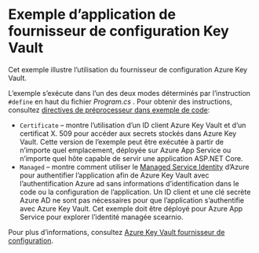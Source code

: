 # <a name="key-vault-configuration-provider-sample-app"></a>Exemple d’application de fournisseur de configuration Key Vault

Cet exemple illustre l’utilisation du fournisseur de configuration Azure Key Vault.

L’exemple s’exécute dans l’un des deux modes déterminés par l’instruction `#define` en haut du fichier *Program.cs* . Pour obtenir des instructions, consultez [directives de préprocesseur dans exemple de code](https://docs.microsoft.com/aspnet/core#preprocessor-directives-in-sample-code):

* `Certificate` &ndash; montre l’utilisation d’un ID client Azure Key Vault et d’un certificat X. 509 pour accéder aux secrets stockés dans Azure Key Vault. Cette version de l’exemple peut être exécutée à partir de n’importe quel emplacement, déployée sur Azure App Service ou n’importe quel hôte capable de servir une application ASP.NET Core.
* `Managed` &ndash; montre comment utiliser le [Managed Service Identity](https://docs.microsoft.com/azure/active-directory/managed-identities-azure-resources/overview) d’Azure pour authentifier l’application afin de Azure Key Vault avec l’authentification Azure ad sans informations d’identification dans le code ou la configuration de l’application. Un ID client et une clé secrète Azure AD ne sont pas nécessaires pour que l’application s’authentifie avec Azure Key Vault. Cet exemple doit être déployé pour Azure App Service pour explorer l’identité managée scearnio.

Pour plus d’informations, consultez [Azure Key Vault fournisseur de configuration](https://docs.microsoft.com/aspnet/core/security/key-vault-configuration).
